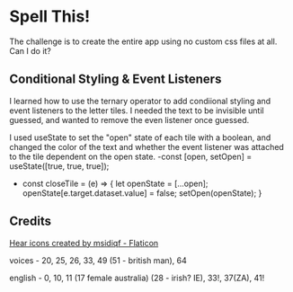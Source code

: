 # Spell This!
The challenge is to create the entire app using no custom css files at all. Can I do it?

## Conditional Styling & Event Listeners

I learned how to use the ternary operator to add condiional styling and 
event listeners to the letter tiles. I needed the text to be invisible 
until guessed, and wanted to remove the even listener once guessed.

I used useState to set the "open" state of each tile with a boolean, and
changed the color of the text and whether the event listener was
attached to the tile dependent on the open state.
-const [open, setOpen] = useState([true, true, true]);
-  const closeTile = (e) => {
    let openState = [...open];
    openState[e.target.dataset.value] = false;
    setOpen(openState);
  }

## Credits
<a href="https://www.flaticon.com/free-icons/hear" title="hear icons">Hear icons created by msidiqf - Flaticon</a>

voices - 20, 25, 26, 33, 49 (51 - british man), 64

english - 0, 10, 11 (17 female australia) (28 - irish? IE), 33!, 37(ZA), 41!